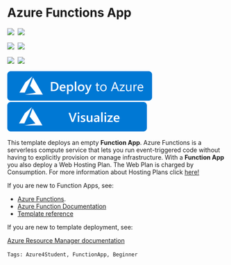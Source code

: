 # Azure Functions App

<IMG SRC="https://azurequickstartsservice.blob.core.windows.net/badges/101-app-function/PublicLastTestDate.svg" />&nbsp;
<IMG SRC="https://azurequickstartsservice.blob.core.windows.net/badges/101-app-function/PublicDeployment.svg" />&nbsp;

<IMG SRC="https://azurequickstartsservice.blob.core.windows.net/badges/101-app-function/FairfaxLastTestDate.svg" />&nbsp;
<IMG SRC="https://azurequickstartsservice.blob.core.windows.net/badges/101-app-function/FairfaxDeployment.svg" />&nbsp;

<IMG SRC="https://azurequickstartsservice.blob.core.windows.net/badges/101-app-function/BestPracticeResult.svg" />&nbsp;
<IMG SRC="https://azurequickstartsservice.blob.core.windows.net/badges/101-app-function/CredScanResult.svg" />&nbsp;

<a href="https://portal.azure.com/#create/Microsoft.Template/uri/https%3A%2F%2Fraw.githubusercontent.com%2FAzure%2Fazure-quickstart-templates%2Fmaster%2F101-app-function%2Fazuredeploy.json" target="_blank">
<img src="https://raw.githubusercontent.com/Azure/azure-quickstart-templates/master/1-CONTRIBUTION-GUIDE/images/deploytoazure.svg?sanitize=true"/>
</a><a href="http://armviz.io/#/?load=https%3A%2F%2Fraw.githubusercontent.com%2FAzure%2Fazure-quickstart-templates%2Fmaster%2F101-app-function%2Fazuredeploy.json" target="_blank">
<img src="https://raw.githubusercontent.com/Azure/azure-quickstart-templates/master/1-CONTRIBUTION-GUIDE/images/visualizebutton.svg?sanitize=true"/>
</a>

This template deploys an empty **Function App**. Azure Functions is a serverless compute service that lets you run event-triggered code without having to explicitly provision or manage infrastructure.
With a **Function App** you also deploy a Web Hosting Plan. The Web Plan is charged by Consumption. For more information about Hosting Plans click [here!](https://docs.microsoft.com/en-gb/azure/azure-functions/functions-scale)

If you are new to Function Apps, see:

- [Azure Functions](https://azure.microsoft.com/en-us/services/functions/).
- [Azure Function Documentation](https://docs.microsoft.com/en-gb/azure/azure-functions/)
- [Template reference](https://docs.microsoft.com/azure/templates/microsoft.compute/allversions)

If you are new to template deployment, see:

[Azure Resource Manager documentation](https://docs.microsoft.com/azure/azure-resource-manager/)

`Tags: Azure4Student, FunctionApp, Beginner`
